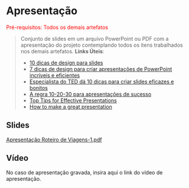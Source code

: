 
# Apresentação

<span style="color:red">Pré-requisitos: Todos os demais artefatos</span>


> Conjunto de slides em um arquivo PowerPoint ou PDF
> com a apresentação do projeto contemplando todos os
> itens trabalhados nos demais artefatos. 
> **Links Úteis**:
> - [10 dicas de design para slides](https://rockcontent.com/blog/design-para-slides/)
> - [7 dicas de design para criar apresentações de PowerPoint incríveis e eficientes](https://www.shutterstock.com/pt/blog/7-dicas-de-design-para-criar-apresentacoes-de-powerpoint-incriveis-e-eficientes)
> - [Especialista do TED dá 10 dicas para criar slides eficazes e bonitos](https://soap.com.br/blog/especialista-do-ted-da-10-dicas-para-criar-slides-eficazes-e-bonitos)
> - [A regra 10-20-30 para apresentações de sucesso](https://revistapegn.globo.com/Noticias/noticia/2014/07/regra-10-20-30-para-apresentacoes-de-sucesso.html)
> - [Top Tips for Effective Presentations](https://www.skillsyouneed.com/present/presentation-tips.html)
> - [How to make a great presentation](https://www.ted.com/playlists/574/how_to_make_a_great_presentation)

## Slides

[Apresentação Roteiro de Viagens-1.pdf](https://github.com/user-attachments/files/19621732/Apresentacao.Roteiro.de.Viagens-1.pdf)


## Vídeo

No caso de apresentação gravada, insira aqui o link do vídeo de apresentação.
